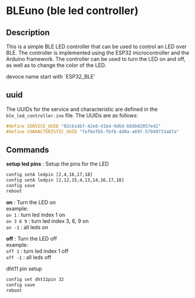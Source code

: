 # BLEuno (ble led controller)

## Description
This is a simple BLE LED controller that can be used to control an LED over BLE. The controller is implemented using the ESP32 microcontroller and the Arduino framework. The controller can be used to turn the LED on and off, as well as to change the color of the LED.

devoce name start with `ESP32_BLE'  


## uuid

The UUIDs for the service and characteristic are defined in the `ble_led_controller.ino` file. The UUIDs are as follows:
```cpp
#define SERVICE_UUID "02cb14bf-42e0-41bd-9d6d-68db02057e42"
#define CHARACTERISTIC_UUID "fef6efb5-fbf8-4d0a-a69f-57049733a87a"
```

## Commands

**setup led pins** : Setup the pins for the LED  

```txt
config setA ledpin [2,4,16,17,18] 
config setA ledpin [2,12,15,4,13,14,16,17,18] 
config save
reboot
```

**on** : Turn the LED on   
example:    
`on 1` : turn led index 1 on  
`on 3 6 9` : turn led index 3, 6, 9 on  
`on -1` : all leds on  

**off** : Turn the LED off  
example:  
`off 1` : turn led index 1 off  
`off -1` : all leds off  


dht11 pin setup
```txt
config set dht11pin 32
config save
reboot
```

